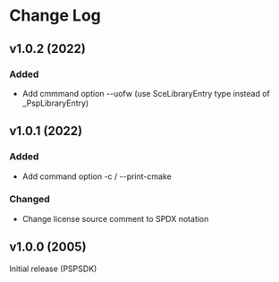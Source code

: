 # Change Log

## v1.0.2 (2022)

### Added
- Add cmmmand option --uofw (use SceLibraryEntry type instead of _PspLibraryEntry)

## v1.0.1 (2022)

### Added
- Add command option -c / --print-cmake

### Changed
- Change license source comment to SPDX notation

## v1.0.0 (2005)
Initial release (PSPSDK)
